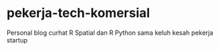 # pekerja-tech-komersial
Personal blog curhat R Spatial dan R Python sama keluh kesah pekerja startup
